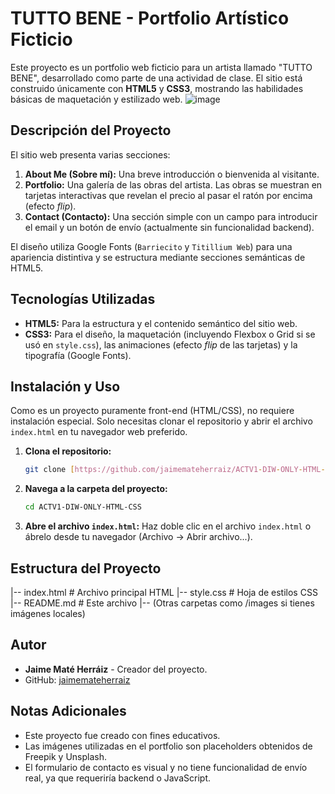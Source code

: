 # TUTTO BENE - Portfolio Artístico Ficticio

Este proyecto es un portfolio web ficticio para un artista llamado "TUTTO BENE", desarrollado como parte de una actividad de clase. El sitio está construido únicamente con **HTML5** y **CSS3**, mostrando las habilidades básicas de maquetación y estilizado web.
![image](https://github.com/user-attachments/assets/1141c861-460d-4b03-8c77-860b500d48ca)

## Descripción del Proyecto

El sitio web presenta varias secciones:

1.  **About Me (Sobre mí):** Una breve introducción o bienvenida al visitante.
2.  **Portfolio:** Una galería de las obras del artista. Las obras se muestran en tarjetas interactivas que revelan el precio al pasar el ratón por encima (efecto *flip*).
3.  **Contact (Contacto):** Una sección simple con un campo para introducir el email y un botón de envío (actualmente sin funcionalidad backend).

El diseño utiliza Google Fonts (`Barriecito` y `Titillium Web`) para una apariencia distintiva y se estructura mediante secciones semánticas de HTML5.


## Tecnologías Utilizadas

* **HTML5:** Para la estructura y el contenido semántico del sitio web.
* **CSS3:** Para el diseño, la maquetación (incluyendo Flexbox o Grid si se usó en `style.css`), las animaciones (efecto *flip* de las tarjetas) y la tipografía (Google Fonts).

## Instalación y Uso

Como es un proyecto puramente front-end (HTML/CSS), no requiere instalación especial. Solo necesitas clonar el repositorio y abrir el archivo `index.html` en tu navegador web preferido.

1.  **Clona el repositorio:**
    ```bash
    git clone [https://github.com/jaimemateherraiz/ACTV1-DIW-ONLY-HTML-CSS.git](https://github.com/jaimemateherraiz/ACTV1-DIW-ONLY-HTML-CSS.git)
    ```

2.  **Navega a la carpeta del proyecto:**
    ```bash
    cd ACTV1-DIW-ONLY-HTML-CSS
    ```

3.  **Abre el archivo `index.html`:**
    Haz doble clic en el archivo `index.html` o ábrelo desde tu navegador (Archivo -> Abrir archivo...).

## Estructura del Proyecto
|-- index.html       # Archivo principal HTML
|-- style.css        # Hoja de estilos CSS
|-- README.md        # Este archivo
|-- (Otras carpetas como /images si tienes imágenes locales)

## Autor

* **Jaime Maté Herráiz** - Creador del proyecto.
* GitHub: [jaimemateherraiz](https://github.com/jaimemateherraiz)

## Notas Adicionales

* Este proyecto fue creado con fines educativos.
* Las imágenes utilizadas en el portfolio son placeholders obtenidos de Freepik y Unsplash.
* El formulario de contacto es visual y no tiene funcionalidad de envío real, ya que requeriría backend o JavaScript.
